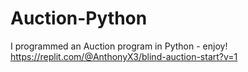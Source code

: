 # Auction-Python
I programmed an Auction program in Python - enjoy! https://replit.com/@AnthonyX3/blind-auction-start?v=1
